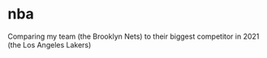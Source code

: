 # nba
Comparing my team (the Brooklyn Nets) to their biggest competitor in 2021 (the Los Angeles Lakers)
